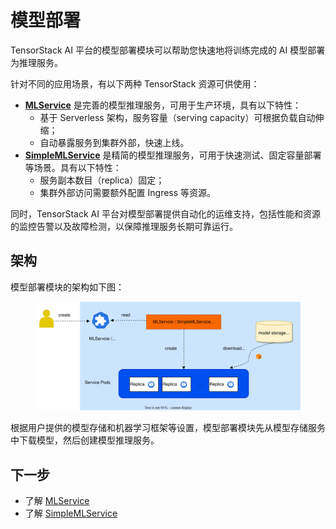 # 模型部署

TensorStack AI 平台的模型部署模块可以帮助您快速地将训练完成的 AI 模型部署为推理服务。

针对不同的应用场景，有以下两种 TensorStack 资源可供使用：

* **[MLService](./mlservice.md)** 是完善的模型推理服务，可用于生产环境，具有以下特性：
    * 基于 Serverless 架构，服务容量（serving capacity）可根据负载自动伸缩；
    * 自动暴露服务到集群外部，快速上线。
* **[SimpleMLService](./simplemlservice.md)** 是精简的模型推理服务，可用于快速测试、固定容量部署等场景。具有以下特性：
    * 服务副本数目（replica）固定；
    * 集群外部访问需要额外配置 Ingress 等资源。

同时，TensorStack AI 平台对模型部署提供自动化的运维支持，包括性能和资源的监控告警以及故障检测，以保障推理服务长期可靠运行。

## 架构

模型部署模块的架构如下图：

<figure class="architecture">
  <img alt="architecture" src="../../assets/modules/deployment/architecture.drawio.svg" class="architecture">
</figure>

根据用户提供的模型存储和机器学习框架等设置，模型部署模块先从模型存储服务中下载模型，然后创建模型推理服务。

## 下一步

- 了解 [MLService](mlservice.md)
- 了解 [SimpleMLService](simplemlservice.md)